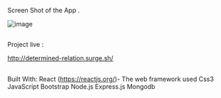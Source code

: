 Screen Shot of the App .

![image](https://user-images.githubusercontent.com/54459398/95004260-85aba880-05ae-11eb-96c3-e724747375e1.png)
##

Project live :

http://determined-relation.surge.sh/
##

Built With:
React (https://reactjs.org/)- The web framework used
Css3
JavaScript
Bootstrap
Node.js
Express.js
Mongodb 
